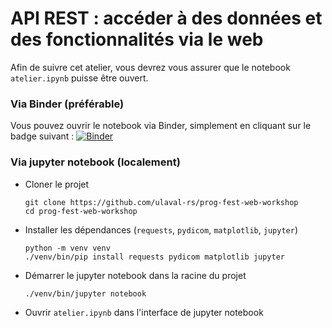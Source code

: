 # API REST : accéder à des données et des fonctionnalités via le web

Afin de suivre cet atelier, vous devrez vous assurer que le notebook `atelier.ipynb` puisse être ouvert.

### Via Binder (préférable)
Vous pouvez ouvrir le notebook via Binder, simplement en cliquant sur le badge suivant :
[![Binder](https://mybinder.org/badge_logo.svg)](https://mybinder.org/v2/gh/ulaval-rs/prog-fest-web-workshop/HEAD?labpath=atelier.ipynb)

### Via jupyter notebook (localement)
- Cloner le projet 
  ```shell
  git clone https://github.com/ulaval-rs/prog-fest-web-workshop
  cd prog-fest-web-workshop
  ```
- Installer les dépendances (`requests`, `pydicom`, `matplotlib`, `jupyter`)
  ```shell
  python -m venv venv
  ./venv/bin/pip install requests pydicom matplotlib jupyter
  ```
- Démarrer le jupyter notebook dans la racine du projet
  ```shell
  ./venv/bin/jupyter notebook
  ```
- Ouvrir `atelier.ipynb` dans l'interface de jupyter notebook
